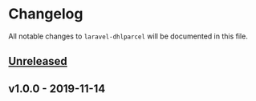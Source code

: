 # Changelog

All notable changes to `laravel-dhlparcel` will be documented in this file.

## [Unreleased]

## v1.0.0 - 2019-11-14

[Unreleased]: https://github.com/mvdnbrk/laravel-dhlparcel/compare/v1.0.0...HEAD
